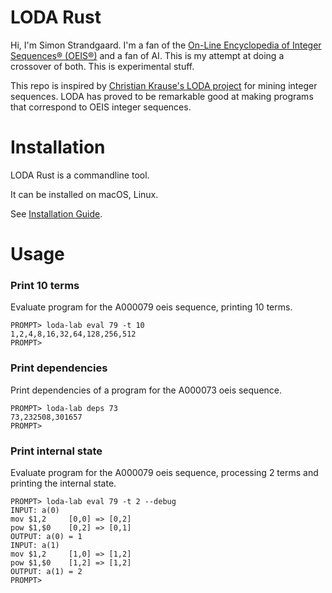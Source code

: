 # LODA Rust

Hi, I'm Simon Strandgaard. I'm a fan of the [On-Line Encyclopedia of Integer Sequences® (OEIS®)](http://oeis.org/) and a fan of AI. 
This is my attempt at doing a crossover of both. This is experimental stuff.

This repo is inspired by [Christian Krause's LODA project](https://github.com/loda-lang/loda-cpp) for mining integer sequences.
LODA has proved to be remarkable good at making programs that correspond to OEIS integer sequences.


# Installation

LODA Rust is a commandline tool.

It can be installed on macOS, Linux.

See [Installation Guide](documents/install.md).


# Usage

### Print 10 terms

Evaluate program for the A000079 oeis sequence, printing 10 terms.

```
PROMPT> loda-lab eval 79 -t 10
1,2,4,8,16,32,64,128,256,512
PROMPT>
```

### Print dependencies

Print dependencies of a program for the A000073 oeis sequence.

```
PROMPT> loda-lab deps 73
73,232508,301657
PROMPT>
```

### Print internal state

Evaluate program for the A000079 oeis sequence, processing 2 terms and printing the internal state.

```
PROMPT> loda-lab eval 79 -t 2 --debug
INPUT: a(0)
mov $1,2     [0,0] => [0,2]
pow $1,$0    [0,2] => [0,1]
OUTPUT: a(0) = 1
INPUT: a(1)
mov $1,2     [1,0] => [1,2]
pow $1,$0    [1,2] => [1,2]
OUTPUT: a(1) = 2
PROMPT>
```


